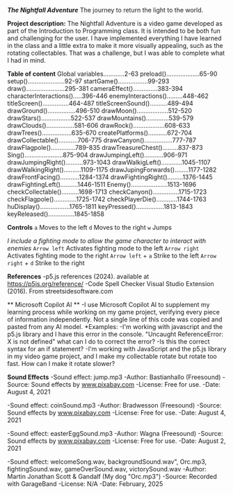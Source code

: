 ***The Nightfall Adventure***
The journey to return the light to the world.

**Project description:**
The Nightfall Adventure is a video game developed as part of the Introduction to Programming class. It is intended to be both fun and challenging for the user. I have implemented everything I have learned in the class and a little extra to make it more visually appealing, such as the rotating collectables. That was a challenge, but I was able to complete what I had in mind.

**Table of content**
Global variables............2-63
preload()...................65-90
setup().....................92-97
startGame().................99-293
draw()......................295-381
cameraEffect()..............383-394
characterInteractions().....396-446
enemyInteractions().........448-462
titleScreen()...............464-487
titleScreenSound()..........489-494
drawGround()................496-510
drawMoon()..................512-520
drawStars().................522-537
drawMountains().............539-579
drawClouds()................581-606
drawRock()..................608-633
drawTrees().................635-670
createPlatforms()...........672-704
drawCollectable()...........706-775
drawCanyon()................777-787
drawFlagpole()..............789-835
drawTreasureChest().........837-873
Sing()......................875-904
drawJumpingLeft()...........906-971
drawJumpingRight()..........973-1043
drawWalkigLeft()............1045-1107
drawWalkingRight()..........1109-1175
drawJupingForwards()........1177-1282
drawFrontFacing()...........1284-1374
drawFightingRight().........1376-1445
drawFightingLeft()..........1446-1511
Enemy().....................1513-1696
checkCollectable()..........1698-1713
checkCanyon()...............1715-1723
checkFlagpole().............1725-1742
checkPlayerDie()............1744-1763
huDisplay().................1765-1811
keyPressed()................1813-1843
keyReleased()...............1845-1858

**Controls**
`a` Moves to the left
`d` Moves to the right
`w` Jumps

*I include a fighting mode to allow the game character to interact with enemies*
`Arrow left` Activates fighting mode to the left
`Arrow right` Activates fighting mode to the right
`Arrow left` + `a` Strike to the left
`Arrow right` + `d` Strike to the right


**References**
-p5.js references (2024). available at https://p5js.org/reference/
-Code Spell Checker Visual Studio Extension (2016). From streetsidesoftware.com

** Microsoft Copilot AI **
-I use Microsoft Copilot AI to supplement my learning process while working on my game project, verifying every 
 piece of information independently. Not a single line of this code was copied and pasted from any AI model.
 *Examples:
-I'm working with javascript and the p5.js library and I have this error in the console. "Uncaught ReferenceError: X is not defined"
 what can I do to correct the error?
-Is this the correct syntax for an if statement?
-I'm working with JavaScript and the p5.js library in my video game project, and I make my collectable rotate 
 but rotate too fast. How can I make it rotate slower?

 **Sound Effects**
-Sound effect: jump.mp3
-Author: Bastianhallo (Freesound)
-Source: Sound effects by www.pixabay.com
-License: Free for use.
-Date: August 4, 2021

-Sound effect: coinSound.mp3
-Author: Bradwesson (Freesound)
-Source: Sound effects by www.pixabay.com
-License: Free for use.
-Date: August 4, 2021

-Sound effect: easterEggSound.mp3
-Author: Wagna (Freesound)
-Source: Sound effects by www.pixabay.com
-License: Free for use.
-Date: August 2, 2021

-Sound effect: welcomeSong.wav, backgroundSound.wav", 
			   Orc.mp3, fightingSound.wav, 
			   gameOverSound.wav, victorySound.wav
-Author: Martin Jonathan Scott & Gandalf (My dog "Orc.mp3")
-Source: Recorded with GarageBand
-License: N/A
-Date: February, 2025
